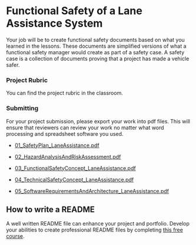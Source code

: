 # Functional Safety of a Lane Assistance System

Your job will be to create functional safety documents based on what you learned in the lessons. These documents are simplified versions of what a functional safety manager would create as part of a safety case. A safety case is a collection of documents proving that a project has made a vehicle safer.

### Project Rubric
You can find the project rubric in the classroom. 

### Submitting
For your project submission, please export your work into pdf files. This will ensure that reviewers can review your work no matter what word processing and spreadsheet software you used.

* [01_SafetyPlan_LaneAssistance.pdf](.\\Submission\\01_SafetyPlan_LaneAssistance.pdf)

* [02_HazardAnalysisAndRiskAssessment.pdf](.\\Submission\\02_HazardAnalysisAndRiskAssessment.pdf)

* [03_FunctionalSafetyConcept_LaneAssistance.pdf](.\\Submission\\03_FunctionalSafetyConcept_LaneAssistance.pdf)

* [04_TechnicalSafetyConcept_LaneAssistance.pdf](.\\Submission\\04_TechnicalSafetyConcept_LaneAssistance.pdf)

* [05_SoftwareRequirementsAndArchitecture_LaneAssistance.pdf](.\\Submission\\05_SoftwareRequirementsAndArchitecture_LaneAssistance.pdf)


## How to write a README
A well written README file can enhance your project and portfolio.  Develop your abilities to create professional README files by completing [this free course](https://www.udacity.com/course/writing-readmes--ud777).

